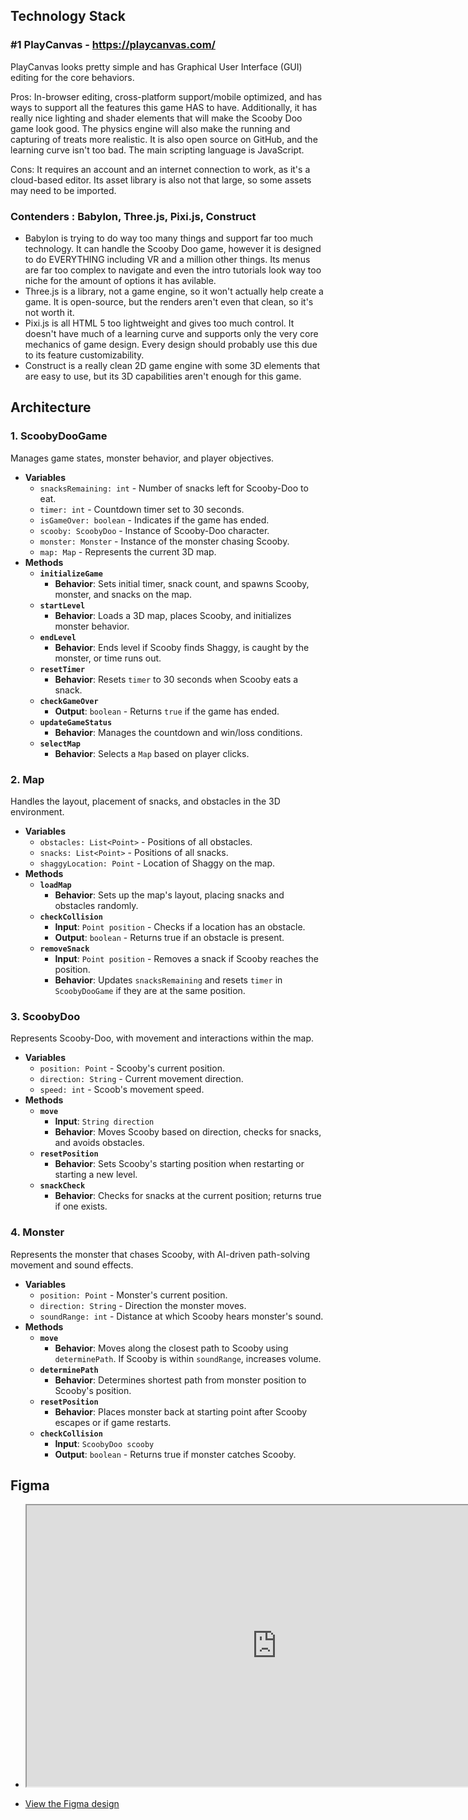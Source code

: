 ## **Technology Stack**

### #1 PlayCanvas - https://playcanvas.com/

PlayCanvas looks pretty simple and has Graphical User Interface (GUI) editing for the core behaviors. 

Pros: In-browser editing, cross-platform support/mobile optimized, and has ways to support all the features this game HAS to have. Additionally, it has really nice lighting and shader elements that will make the Scooby Doo game look good. The physics engine will also make the running and capturing of treats more realistic. It is also open source on GitHub, and the learning curve isn't too bad. The main scripting language is JavaScript.

Cons: It requires an account and an internet connection to work, as it's a cloud-based editor. Its asset library is also not that large, so some assets may need to be imported. 

### Contenders : Babylon, Three.js, Pixi.js, Construct

- Babylon is trying to do way too many things and support far too much technology.  It can handle the Scooby Doo game, however it is designed to do EVERYTHING including VR and a million other things.  Its menus are far too complex to navigate and even the intro tutorials look way too niche for the amount of options it has avilable.
- Three.js is a library, not a game engine, so it won't actually help create a game. It is open-source, but the renders aren't even that clean, so it's not worth it.
- Pixi.js is all HTML 5 too lightweight and gives too much control. It doesn't have much of a learning curve and supports only the very core mechanics of game design. Every design should probably use this due to its feature customizability.
- Construct is a really clean 2D game engine with some 3D elements that are easy to use, but its 3D capabilities aren't enough for this game.

## **Architecture**

### 1. **ScoobyDooGame**

Manages game states, monster behavior, and player objectives.

- **Variables**
    - `snacksRemaining: int` - Number of snacks left for Scooby-Doo to eat.
    - `timer: int` - Countdown timer set to 30 seconds.
    - `isGameOver: boolean` - Indicates if the game has ended.
    - `scooby: ScoobyDoo` - Instance of Scooby-Doo character.
    - `monster: Monster` - Instance of the monster chasing Scooby.
    - `map: Map` - Represents the current 3D map.
- **Methods**
    - **`initializeGame`**
        - **Behavior**: Sets initial timer, snack count, and spawns Scooby, monster, and snacks on the map.
    - **`startLevel`**
        - **Behavior**: Loads a 3D map, places Scooby, and initializes monster behavior.
    - **`endLevel`**
        - **Behavior**: Ends level if Scooby finds Shaggy, is caught by the monster, or time runs out.
    - **`resetTimer`**
        - **Behavior**: Resets `timer` to 30 seconds when Scooby eats a snack.
    - **`checkGameOver`**
        - **Output**: `boolean` - Returns `true` if the game has ended.
    - **`updateGameStatus`**
        - **Behavior**: Manages the countdown and win/loss conditions.
    - **`selectMap`**
        - **Behavior**: Selects a `Map` based on player clicks.

### 2. **Map**

Handles the layout, placement of snacks, and obstacles in the 3D environment.

- **Variables**
    - `obstacles: List<Point>` - Positions of all obstacles.
    - `snacks: List<Point>` - Positions of all snacks.
    - `shaggyLocation: Point` - Location of Shaggy on the map.
- **Methods**
    - **`loadMap`**
        - **Behavior**: Sets up the map's layout, placing snacks and obstacles randomly.
    - **`checkCollision`**
        - **Input**: `Point position` - Checks if a location has an obstacle.
        - **Output**: `boolean` - Returns true if an obstacle is present.
    - **`removeSnack`**
        - **Input**: `Point position` - Removes a snack if Scooby reaches the position.
        - **Behavior**: Updates `snacksRemaining` and resets `timer` in `ScoobyDooGame` if they are at the same position.

### 3. **ScoobyDoo**

Represents Scooby-Doo, with movement and interactions within the map.

- **Variables**
    - `position: Point` - Scooby's current position.
    - `direction: String` - Current movement direction.
    - `speed: int` - Scoob's movement speed.
- **Methods**
    - **`move`**
        - **Input**: `String direction`
        - **Behavior**: Moves Scooby based on direction, checks for snacks, and avoids obstacles.
    - **`resetPosition`**
        - **Behavior**: Sets Scooby's starting position when restarting or starting a new level.
    - **`snackCheck`**
        - **Behavior**: Checks for snacks at the current position; returns true if one exists.

### 4. **Monster**

Represents the monster that chases Scooby, with AI-driven path-solving movement and sound effects.

- **Variables**
    - `position: Point` - Monster's current position.
    - `direction: String` - Direction the monster moves.
    - `soundRange: int` - Distance at which Scooby hears monster's sound.
- **Methods**
    - **`move`**
        - **Behavior**: Moves along the closest path to Scooby using `determinePath`. If Scooby is within `soundRange`, increases volume.
    - **`determinePath`**
        - **Behavior**: Determines shortest path from monster position to Scooby's position. 
    - **`resetPosition`**
        - **Behavior**: Places monster back at starting point after Scooby escapes or if game restarts.
    - **`checkCollision`**
        - **Input**: `ScoobyDoo scooby`
        - **Output**: `boolean` - Returns true if monster catches Scooby.

## **Figma**
- <iframe 
  style="border: 1px solid rgba (0, 0, 0, 0.2);" 
  width="800" 
  height="450" 
  src="https://www.figma.com/board/ly3BYcJqnPvnaGub5JjfAw/ScoobyDooGame?node-id=0-1&t=VOovutvVnNDUNEef-1" 
  allowfullscreen>
- </iframe>

- [View the Figma design](https://www.figma.com/board/ly3BYcJqnPvnaGub5JjfAw/ScoobyDooGame?node-id=0-1&t=VOovutvVnNDUNEef-1)

